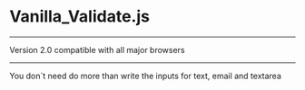 # Vanilla_Validate.js
***
Version 2.0 compatible with all major browsers
***
You don´t need do more than write the inputs for text, email and textarea
